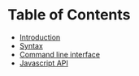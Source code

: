 # Table of Contents

- [Introduction](introduction.md)
- [Syntax](syntax.md)
- [Command line interface](cli.md)
- [Javascript API](api.md)
